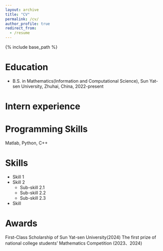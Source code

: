 ```yaml
---
layout: archive
title: "CV"
permalink: /cv/
author_profile: true
redirect_from:
  - /resume
---
```


{% include base_path %}

Education
======
* B.S. in Mathematics(Information and Computational Science), Sun Yat-sen University, Zhuhai, China, 2022-present

Intern experience
======
  
Programming Skills
======

Matlab, Python, C++

Skills
======
* Skill 1
* Skill 2
  * Sub-skill 2.1
  * Sub-skill 2.2
  * Sub-skill 2.3
* Skill

Awards
======
First-Class Scholarship of Sun Yat-sen University(2024)
The first prize of national college students’ Mathematics Competition (2023、2024)



